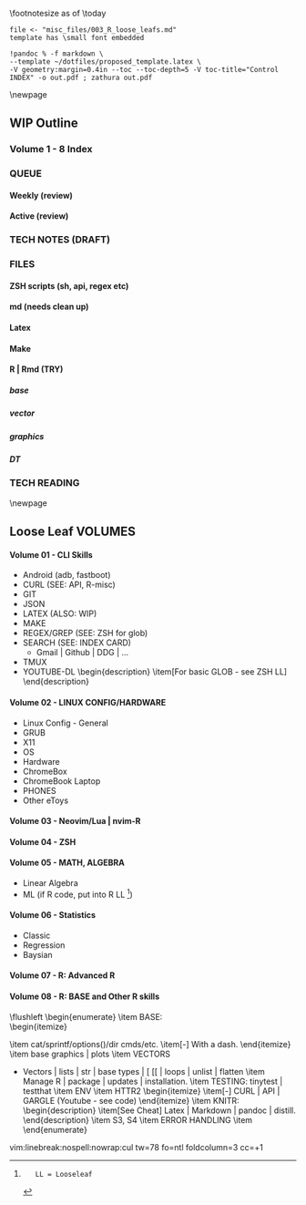 \footnotesize
as of \today  
```
file <- "misc_files/003_R_loose_leafs.md"
template has \small font embedded

!pandoc % -f markdown \
--template ~/dotfiles/proposed_template.latex \
-V geometry:margin=0.4in --toc --toc-depth=5 -V toc-title="Control INDEX" -o out.pdf ; zathura out.pdf
```
\newpage

<!--	
Have the ToC
Don't even want to see this
-->

##	WIP Outline	
###	Volume 1 - 8 Index

###	QUEUE

####	Weekly (review)
####	Active (review)


###	TECH NOTES (DRAFT)

###	FILES

####	ZSH scripts (sh, api, regex etc)
####	md (needs clean up)
####	Latex
####	Make
####	R | Rmd (TRY)
#####	base
#####	vector
#####	graphics
#####	DT

###	TECH READING

\newpage

##	Loose Leaf VOLUMES

####	Volume 01 - CLI Skills
-	Android (adb, fastboot)
-	CURL					(SEE:   API, R-misc)
-	GIT
-	JSON
-	LATEX					(ALSO:  WIP)
-	MAKE
-	REGEX/GREP		(SEE:  ZSH for glob)
-	SEARCH				(SEE:  INDEX CARD)
	-	Gmail | Github | DDG | ...
-	TMUX
-	YOUTUBE-DL
\begin{description}
\item[For basic GLOB - see ZSH LL] 
\end{description}

####	Volume 02 - LINUX CONFIG/HARDWARE
-	Linux Config - General
-	GRUB
-	X11
-	OS
-	Hardware
-	ChromeBox
-	ChromeBook Laptop
-	PHONES
-	Other eToys

####	Volume 03 - Neovim/Lua | nvim-R

####	Volume 04 - ZSH

####	Volume 05 - MATH, ALGEBRA
-	Linear Algebra
-	ML
(if R code, put into R LL [^1])


####	Volume 06 -	Statistics
-	Classic
-	Regression
-	Baysian

####	Volume 07 -	R:	Advanced R

####  Volume 08	-	R:	BASE and Other R skills 
\flushleft
\begin{enumerate}
\item BASE:   
\begin{itemize}

\item cat/sprintf/options()/dir cmds/etc.
\item[-] With a dash.
\end{itemize}
\item base graphics | plots
\item VECTORS  

-	Vectors | lists | str | base types | [ [[ | loops |  unlist | flatten
\item Manage R | package | updates |  installation. 
\item TESTING:  tinytest | testthat
\item ENV
\item HTTR2
\begin{itemize}
\item[-] CURL | API | GARGLE  (Youtube - see code)
\end{itemize}
\item KNITR: 
    \begin{description}
    \item[See Cheat] Latex | Markdown | pandoc | distill.
    \end{description}
\item S3, S4
\item ERROR HANDLING 
\item
\end{enumerate}


[^1]:		LL = Looseleaf	
vim:linebreak:nospell:nowrap:cul tw=78 fo=ntl foldcolumn=3 cc=+1
